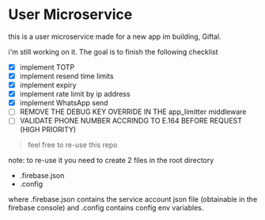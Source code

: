 # User Microservice
this is a user microservice made for a new app im building, Giftal.

i'm still working on it. The goal is to finish the following checklist
- [x] implement TOTP
- [x] implement resend time limits
- [x] implement expiry
- [x] implement rate limit by ip address
- [x] implement WhatsApp send
- [ ] REMOVE THE DEBUG KEY OVERRIDE IN THE app_limitter middleware
- [ ] VALIDATE PHONE NUMBER ACCRINDG TO E.164 BEFORE REQUEST (HIGH PRIORITY)
> feel free to re-use this repo
 
note: to re-use it you need to create 2 files in the root directory
- .firebase.json
- .config

where .firebase.json contains the service account json file (obtainable in the firebase console)
and .config contains config env variables. 
